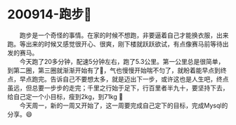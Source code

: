 # 200914-跑步🏃‍

&emsp;&emsp;跑步是一个奇怪的事情。在家的时候不想跑，非要逼着自己才能换衣服，出来跑。等出来的时候又感觉很开心、很爽，刚下楼就跃跃欲试，有点像赛马前等待出发的赛马。<br/>
&emsp;&emsp;今天跑了20多分钟，配速5分钟左右，跑了5.3公里。第一公里总是很简单，到第二圈，第三圈就渐渐开始有了🍐，气也慢慢开始喘不匀了，就盼着能早点到终点，早点跑完。告诉自己不要想太多，就是迈出下一步，或许这也是人生吧，终点虽远，但总要一步步的走完；千里之行始于足下，行百里者半九十，要坚持下去，给自己定一个小目标，瘦到2kg，到71kg 💪<br/>
&emsp;&emsp;今天周一，新的一周又开始了，这一周要完成自己定下的目标，完成Mysql的分享。:smile: